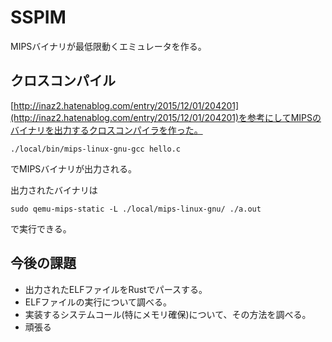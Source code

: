 # SSPIM
MIPSバイナリが最低限動くエミュレータを作る。  

## クロスコンパイル
[http://inaz2.hatenablog.com/entry/2015/12/01/204201](http://inaz2.hatenablog.com/entry/2015/12/01/204201)を参考にしてMIPSのバイナリを出力するクロスコンパイラを作った。  
```
./local/bin/mips-linux-gnu-gcc hello.c
```
でMIPSバイナリが出力される。  

出力されたバイナリは
```
sudo qemu-mips-static -L ./local/mips-linux-gnu/ ./a.out
```
で実行できる。

## 今後の課題
- 出力されたELFファイルをRustでパースする。
- ELFファイルの実行について調べる。
- 実装するシステムコール(特にメモリ確保)について、その方法を調べる。
- 頑張る

